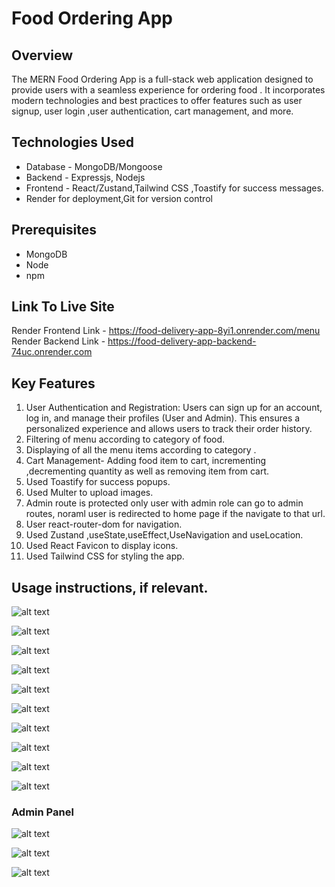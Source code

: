 # Food Ordering App

## Overview

The MERN Food Ordering App is a full-stack web application designed to provide users with a seamless experience for ordering food . It incorporates modern technologies and best practices to offer features such as user signup, user login ,user authentication, cart management, and more.

## Technologies Used

- Database - MongoDB/Mongoose
- Backend - Expressjs, Nodejs
- Frontend - React/Zustand,Tailwind CSS ,Toastify for success messages.
- Render for deployment,Git for version control

## Prerequisites

- MongoDB
- Node
- npm

## Link To Live Site

Render Frontend Link - https://food-delivery-app-8yi1.onrender.com/menu
Render Backend Link - https://food-delivery-app-backend-74uc.onrender.com

## Key Features

1. User Authentication and Registration: Users can sign up for an account, log in, and manage their profiles (User and Admin). This ensures a personalized experience and allows users to track their order history.
2. Filtering of menu according to category of food.
3. Displaying of all the menu items according to category .
4. Cart Management- Adding food item to cart, incrementing ,decrementing quantity as well as removing item from cart.
5. Used Toastify for success popups.
6. Used Multer to upload images.
7. Admin route is protected only user with admin role can go to admin routes, noraml user is redirected to home page if the navigate to that url.
8. User react-router-dom for navigation.
9. Used Zustand ,useState,useEffect,UseNavigation and useLocation.
10. Used React Favicon to display icons.
11. Used Tailwind CSS for styling the app.

## Usage instructions, if relevant.

![alt text](image.png)

![alt text](image-1.png)

![alt text](image-2.png)

![alt text](image-3.png)

![alt text](image-4.png)

![alt text](image-5.png)

![alt text](image-6.png)

![alt text](image-7.png)

![alt text](image-8.png)

![alt text](image-9.png)

### Admin Panel

![alt text](image-10.png)

![alt text](image-11.png)

![alt text](image-12.png)
